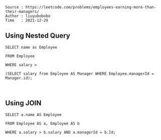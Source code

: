 ```
Source : https://leetcode.com/problems/employees-earning-more-than-their-managers/
Author : liuyubobobo
Time   : 2021-12-29
```

## Using Nested Query

```MySQL
SELECT name as Employee

FROM Employee

WHERE salary > 

(SELECT salary from Employee AS Manager WHERE Employee.managerId = Manager.id);
```
<br/>

## Using JOIN

```MySQL
SELECT a.name AS Employee

FROM Employee AS a, Employee AS b

WHERE a.salary > b.salary AND a.managerId = b.Id; 
```